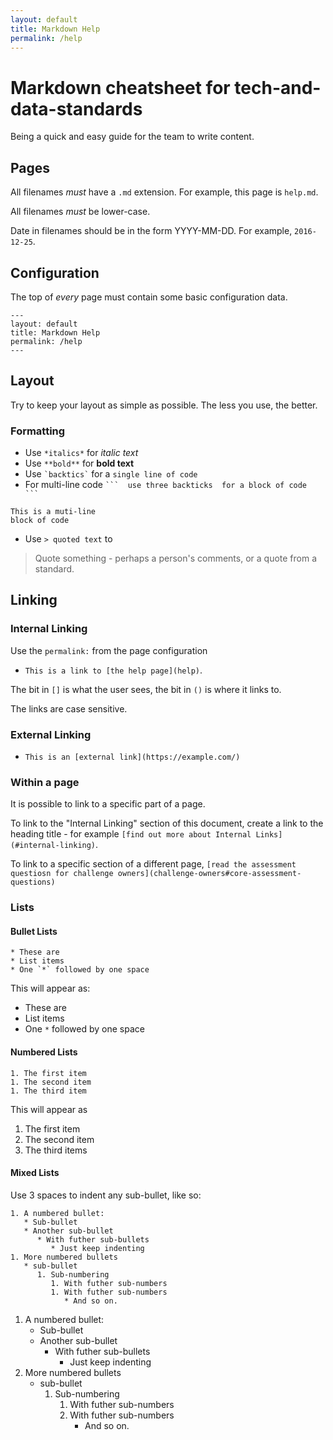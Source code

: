 ```yaml
---
layout: default
title: Markdown Help
permalink: /help
---
```


# Markdown cheatsheet for tech-and-data-standards

Being a quick and easy guide for the team to write content.

## Pages

All filenames *must* have a `.md` extension.  For example, this page is `help.md`.

All filenames *must* be lower-case.

Date in filenames should be in the form YYYY-MM-DD.  For example, `2016-12-25`.

## Configuration

The top of *every* page must contain some basic configuration data.

```
---
layout: default
title: Markdown Help
permalink: /help
---
```

## Layout

Try to keep your layout as simple as possible.  The less you use, the better.

### Formatting

* Use `*italics*` for *italic text*
* Use `**bold**` for **bold text**
* Use `` `backtics` `` for a `single line of code`
* For multi-line code ` ``` 
use three backticks 
for a block of code 
``` `

```
This is a muti-line
block of code
```

* Use `> quoted text` to

> Quote something - perhaps a person's comments, or a quote from a standard.

## Linking

### Internal Linking

Use the `permalink:` from the page configuration

* `This is a link to [the help page](help)`.

The bit in `[]` is what the user sees, the bit in `()` is where it links to.

The links are case sensitive.

### External Linking

* `This is an [external link](https://example.com/)`

### Within a page

It is possible to link to a specific part of a page.

To link to the "Internal Linking" section of this document, create a link to the heading title - for example `[find out more about Internal Links](#internal-linking)`.

To link to a specific section of a different page, `[read the assessment questiosn for challenge owners](challenge-owners#core-assessment-questions)`

### Lists

#### Bullet Lists

```
* These are
* List items
* One `*` followed by one space
```

This will appear as:

* These are
* List items
* One `*` followed by one space

#### Numbered Lists

```
1. The first item
1. The second item
1. The third item
```

This will appear as

1. The first item
1. The second item
1. The third items

#### Mixed Lists

Use 3 spaces to indent any sub-bullet, like so:

```
1. A numbered bullet:
   * Sub-bullet
   * Another sub-bullet
      * With futher sub-bullets
         * Just keep indenting
1. More numbered bullets
   * sub-bullet
      1. Sub-numbering
         1. With futher sub-numbers
         1. With futher sub-numbers
            * And so on.
```

1. A numbered bullet:
   * Sub-bullet
   * Another sub-bullet
      * With futher sub-bullets
         * Just keep indenting
1. More numbered bullets
   * sub-bullet
      1. Sub-numbering
         1. With futher sub-numbers
         1. With futher sub-numbers
            * And so on.
